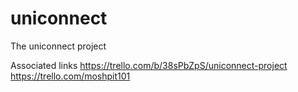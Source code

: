 uniconnect
==========
The uniconnect project

Associated links
https://trello.com/b/38sPbZpS/uniconnect-project
https://trello.com/moshpit101

